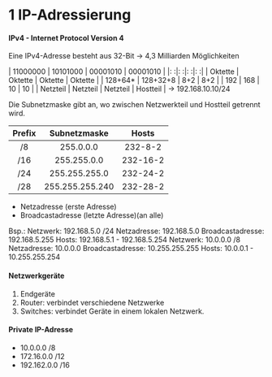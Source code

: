 # 1 IP-Adressierung

#### IPv4 - Internet Protocol Version 4
Eine IPv4-Adresse besteht aus 32-Bit -> 4,3 Milliarden Möglichkeiten

| 11000000 | 10101000 | 00001010 | 00001010 |
|:   :|:   :|:   :|:   :|
| Oktette | Oktette | Oktette | Oktette |
| 128+64* | 128+32+8 | 8+2 | 8+2 |
| 192 | 168 | 10 | 10 |
| Netzteil | Netzteil | Netzteil | Hostteil |
-> 192.168.10.10/24

Die Subnetzmaske gibt an, wo zwischen Netzwerkteil und Hostteil getrennt wird.

| Prefix | Subnetzmaske | Hosts |
|:---:|:---:|:---:|
|/8 |255.0.0.0     |232-8-2 |
|/16| 255.255.0.0  |232-16-2|
|/24| 255.255.255.0|232-24-2|
|/28|255.255.255.240|232-28-2|
- Netzadresse (erste Adresse)
- Broadcastadresse (letzte Adresse)(an alle)

Bsp.:
Netzwerk:    192.168.5.0 /24
Netzadresse:    192.168.5.0
Broadcastadresse:    192.168.5.255
Hosts:    192.168.5.1 - 192.168.5.254
Netzwerk:    10.0.0.0  /8
Netzadresse:    10.0.0.0
Broadcastadresse:    10.255.255.255
Hosts:    10.0.0.1 - 10.255.255.254

#### Netzwerkgeräte
1. Endgeräte
2. Router: verbindet verschiedene Netzwerke
3. Switches: verbindet Geräte in einem lokalen Netzwerk.

#### Private IP-Adresse
- 10.0.0.0 /8
- 172.16.0.0 /12
- 192.162.0.0 /16
